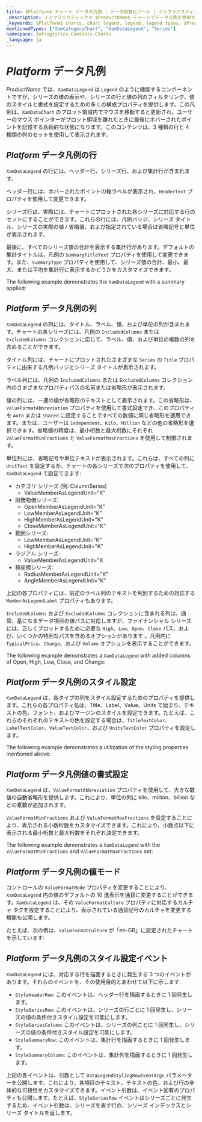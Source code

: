 ```yaml
---
title: $Platform$ チャート データの凡例 | データ視覚化ツール | インフラジスティックス
_description: インフラジスティックス $ProductName$ チャートでデータ凡例を使用する
_keywords: $Platform$ charts, chart legend, legend, legend types, $ProductName$, Infragistics, $Platform$ チャート、チャート凡例、凡例、凡例タイプ、インフラジスティックス
mentionedTypes: ["XamCategoryChart", "XamDataLegend", "Series"]
namespace: Infragistics.Controls.Charts
_language: ja
---
```


# $Platform$ データ凡例

$ProductName$ では、`XamDataLegend` は `Legend` のように機能するコンポーネントですが、シリーズの値の表示や、シリーズの行と値の列のフィルタリング、値のスタイルと書式を設定するための多くの構成プロパティを提供します。この凡例は、`XamDataChart` のプロット領域内でマウスを移動すると更新され、ユーザーのマウス ポインターがプロット領域を離れたときに最後にホバーされたポイントを記憶する永続的な状態になります。このコンテンツは、3 種類の行と 4 種類の列のセットを使用して表示されます。

## $Platform$ データ凡例の行

`XamDataLegend` の行には、ヘッダー行、シリーズ行、および集計行が含まれます。

ヘッダー行には、ホバーされたポイントの軸ラベルが表示され、`HeaderText` プロパティを使用して変更できます。

シリーズ行は、実際には、チャートにプロットされた各シリーズに対応する行のセットにすることができます。これらの行には、凡例バッジ、シリーズ タイトル、シリーズの実際の値 / 省略値、および指定されている場合は省略記号と単位が表示されます。

最後に、すべてのシリーズ値の合計を表示する集計行があります。デフォルトの集計タイトルは、凡例の `SummaryTitleText` プロパティを使用して変更できます。また、`SummaryType` プロパティを使用して、シリーズ値の合計、最小、最大、または平均を集計行に表示するかどうかをカスタマイズできます。

The following example demonstrates the `XamDataLegend` with a summary applied:

<code-view style="height: 450px"
           data-demos-base-url="{environment:dvDemosBaseUrl}"
           iframe-src="{environment:dvDemosBaseUrl}/charts/category-chart-data-legend"
           alt="$Platform$ Category Chart Data Legend Example"
           github-src="charts/category-chart/data-legend">
</code-view>

## $Platform$ データ凡例の列

`XamDataLegend` の列には、タイトル、ラベル、値、および単位の列が含まれます。チャートの各シリーズには、凡例の `IncludedColumns` または `ExcludedColumns` コレクションに応じて、ラベル、値、および単位の複数の列を含めることができます。

タイトル列には、チャートにプロットされたさまざまな `Series` の `Title` プロパティに由来する凡例バッジとシリーズ タイトルが表示されます。

ラベル列には、凡例の `IncludedColumns` または `ExcludedColumns` コレクション内のさまざまなプロパティパスの名前または省略形が表示されます。

値の列には、一連の値が省略形のテキストとして表示されます。この省略形は、`ValueFormatAbbreviation` プロパティを使用して書式設定でき、このプロパティを `Auto` または `Shared` に設定することですべての数値に同じ省略形を適用できます。または、ユーザーは `Independent`、`Kilo`、`Million` などの他の省略形を選択できます。省略値の精度は、最小桁数と最大桁数にそれぞれ `ValueFormatMinFractions` と `ValueFormatMaxFractions` を使用して制御されます。

単位列には、省略記号や単位テキストが表示されます。これらは、すべての列に `UnitText` を設定するか、チャートの各シリーズで次のプロパティを使用して、`XamDataLegend` で設定できます:

- カテゴリ シリーズ (例: ColumnSeries)
    - ValueMemberAsLegendUnit="K"
- 財務物価シリーズ:
    - OpenMemberAsLegendUnit="K"
    - LowMemberAsLegendUnit="K"
    - HighMemberAsLegendUnit="K"
    - CloseMemberAsLegendUnit="K"
- 範囲シリーズ:
    - LowMemberAsLegendUnit="K"
    - HighMemberAsLegendUnit="K"
- ラジアル シリーズ:
    - ValueMemberAsLegendUnit="K
- 極座標シリーズ:
    - RadiusMemberAsLegendUnit="K"
    - AngleMemberAsLegendUnit="K"

上記の各プロパティには、前述のラベル列のテキストを判別するための対応する `MemberAsLegendLabel` プロパティもあります。

`IncludedColumns` および `ExcludedColumns` コレクションに含まれる列は、通常、基になるデータ項目の値パスに対応しますが、ファイナンシャル シリーズには、正しくプロットするために必要な `High`、`Low`、`Open`、`Close` パス、および、いくつかの特別なパスを含めるオプションがあります 。凡例内に `TypicalPrice`、`Change`、および `Volume` オプションを表示することができます。

The following example demonstrates a `XamDataLegend` with added columns of Open, High, Low, Close, and Change:

<code-view style="height: 450px"
           data-demos-base-url="{environment:dvDemosBaseUrl}"
           iframe-src="{environment:dvDemosBaseUrl}/charts/financial-chart-data-legend"
           alt="$Platform$ Financial Chart Data Legend Example"
           github-src="charts/financial-chart/data-legend">
</code-view>

## $Platform$ データ凡例のスタイル設定

`XamDataLegend` は、各タイプの列をスタイル設定するためのプロパティを提供します。これらの各プロパティ名は、Title、Label、Value、Units で始まり、テキストの色、フォント、およびマージンのスタイルを設定できます。たとえば、これらのそれぞれのテキストの色を設定する場合は、`TitleTextColor`、`LabelTextColor`、`ValueTextColor`、および `UnitsTextColor` プロパティを設定します。

The following example demonstrates a utilization of the styling properties mentioned above:

<code-view style="height: 450px"
           data-demos-base-url="{environment:dvDemosBaseUrl}"
           iframe-src="{environment:dvDemosBaseUrl}/charts/financial-chart-data-legend-styling-props"
           alt="$Platform$ Data Legend Styling Example"
           github-src="charts/financial-chart/data-legend-styling-props">
</code-view>

## $Platform$ データ凡例値の書式設定

`XamDataLegend` は、`ValueFormatAbbreviation` プロパティを使用して、大きな数値の自動省略形を提供します。これにより、単位の列に kilo、million、billion などの乗数が追加されます。

`ValueFormatMinFractions` および `ValueFormatMaxFractions` を設定することにより、表示される小数桁数をカスタマイズできます。これにより、小数点以下に表示される最小桁数と最大桁数をそれぞれ決定できます。

The following example demonstrates a `XamDataLegend` with the `ValueFormatMinFractions` and `ValueFormatMaxFractions` set:

<code-view style="height: 450px"
           data-demos-base-url="{environment:dvDemosBaseUrl}"
           iframe-src="{environment:dvDemosBaseUrl}/charts/category-chart-data-legend-formatting-decimals"
           alt="$Platform$ Data Legend Formatting Decimals Example"
           github-src="charts/category-chart/data-legend-formatting-decimals">
</code-view>

## $Platform$ データ凡例の値モード

コントロールの `ValueFormatMode` プロパティを変更することにより、`XamDataLegend` 内の値のデフォルトの 10 進表示を通貨に変更することができます。`XamDataLegend` は、その `ValueFormatCulture` プロパティに対応するカルチャ タグを設定することにより、表示されている通貨記号のカルチャを変更する機能も公開します。

たとえば、次の例は、`ValueFormatCulture` が「en-GB」に設定されたチャートを示しています:

<code-view style="height: 450px"
           data-demos-base-url="{environment:dvDemosBaseUrl}"
           iframe-src="{environment:dvDemosBaseUrl}/charts/financial-chart-data-legend-formatting-currency"
           alt="$Platform$ Formatting Currency Example"
           github-src="charts/financial-chart/data-legend-formatting-currency">
</code-view>

## $Platform$ データ凡例のスタイル設定イベント

`XamDataLegend` には、対応する行を描画するときに発生する 3 つのイベントがあります。それらのイベントを、その使用目的とあわせて以下に示します:

- `StyleHeaderRow`: このイベントは、ヘッダー行を描画するときに 1 回発生します。
- `StyleSeriesRow`: このイベントは、シリーズの行ごとに 1 回発生し、シリーズの値の条件付きスタイル設定を可能にします。
- `StyleSeriesColumn`: このイベントは、シリーズの列ごとに 1 回発生し、シリーズの値の条件付きスタイル設定を可能にします。
- `StyleSummaryRow`: このイベントは、集計行を描画するときに 1 回発生します。
- `StyleSummaryColumn`: このイベントは、集計列を描画するときに 1 回発生します。

上記の各イベントは、引数として `DataLegendStylingRowEventArgs` パラメーターを公開します。これにより、各項目のテキスト、テキストの色、および行の全体的な可視性をカスタマイズできます。イベント引数は、イベント固有のプロパティも公開します。たとえば、`StyleSeriesRow` イベントはシリーズごとに発生するため、イベント引数は、シリーズを表す行の、シリーズ インデックスとシリーズ タイトルを返します。

